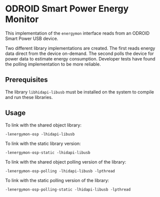 # ODROID Smart Power Energy Monitor

This implementation of the `energymon` interface reads from an ODROID Smart
Power USB device.

Two different library implementations are created.
The first reads energy data direct from the device on-demand.
The second polls the device for power data to estimate energy consumption.
Developer tests have found the polling implementation to be more reliable.

## Prerequisites

The library `libhidapi-libusb` must be installed on the system to compile and
run these libraries.

## Usage

To link with the shared object library:

```
-lenergymon-osp -lhidapi-libusb
```

To link with the static library version:

```
-lenergymon-osp-static -lhidapi-libusb
```

To link with the shared object polling version of the library:

```
-lenergymon-osp-polling -lhidapi-libusb -lpthread
```

To link with the static polling version of the library:

```
-lenergymon-osp-polling-static -lhidapi-libusb -lpthread
```
